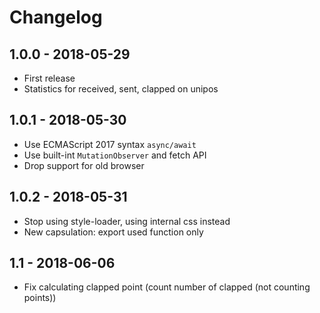 # Changelog

## 1.0.0 - 2018-05-29

- First release
- Statistics for received, sent, clapped on unipos

## 1.0.1 - 2018-05-30

- Use ECMAScript 2017 syntax `async/await`
- Use built-int `MutationObserver` and fetch API
- Drop support for old browser

## 1.0.2 - 2018-05-31

- Stop using style-loader, using internal css instead
- New capsulation: export used function only

## 1.1 - 2018-06-06

- Fix calculating clapped point (count number of clapped (not counting points))
